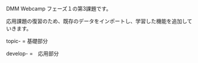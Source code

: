 DMM Webcamp フェーズ１の第3課題です。

応用課題の復習のため、既存のデータをインポートし、学習した機能を追加していきます。

topic- = 基礎部分

develop- =　応用部分
